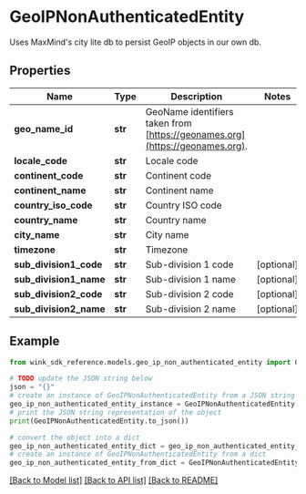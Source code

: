 # GeoIPNonAuthenticatedEntity

Uses MaxMind's city lite db to persist GeoIP objects in our own db.

## Properties

Name | Type | Description | Notes
------------ | ------------- | ------------- | -------------
**geo_name_id** | **str** | GeoName identifiers taken from [https://geonames.org](https://geonames.org). | 
**locale_code** | **str** | Locale code | 
**continent_code** | **str** | Continent code | 
**continent_name** | **str** | Continent name | 
**country_iso_code** | **str** | Country ISO code | 
**country_name** | **str** | Country name | 
**city_name** | **str** | City name | 
**timezone** | **str** | Timezone | 
**sub_division1_code** | **str** | Sub-division 1 code | [optional] 
**sub_division1_name** | **str** | Sub-division 1 name | [optional] 
**sub_division2_code** | **str** | Sub-division 2 code | [optional] 
**sub_division2_name** | **str** | Sub-division 2 name | [optional] 

## Example

```python
from wink_sdk_reference.models.geo_ip_non_authenticated_entity import GeoIPNonAuthenticatedEntity

# TODO update the JSON string below
json = "{}"
# create an instance of GeoIPNonAuthenticatedEntity from a JSON string
geo_ip_non_authenticated_entity_instance = GeoIPNonAuthenticatedEntity.from_json(json)
# print the JSON string representation of the object
print(GeoIPNonAuthenticatedEntity.to_json())

# convert the object into a dict
geo_ip_non_authenticated_entity_dict = geo_ip_non_authenticated_entity_instance.to_dict()
# create an instance of GeoIPNonAuthenticatedEntity from a dict
geo_ip_non_authenticated_entity_from_dict = GeoIPNonAuthenticatedEntity.from_dict(geo_ip_non_authenticated_entity_dict)
```
[[Back to Model list]](../README.md#documentation-for-models) [[Back to API list]](../README.md#documentation-for-api-endpoints) [[Back to README]](../README.md)


